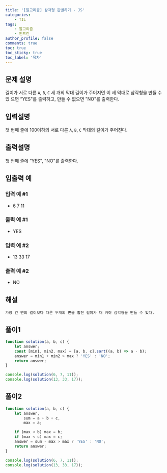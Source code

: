 ```yaml
---
title: '[알고리즘] 삼각형 판별하기 - JS'
categories:
    - TIL
tags:
    - 알고리즘
	- 인프런
author_profile: false
comments: true
toc: true
toc_sticky: true
toc_label: '목차'
---
```


## 문제 설명

길이가 서로 다른 `A`, `B`, `C` 세 개의 막대 길이가 주어지면 이 세 막대로 삼각형을 만들 수 있 으면 “YES"를 출력하고, 만들 수 없으면 ”NO"를 출력한다.

## 입력설명

첫 번째 줄에 100이하의 서로 다른 `A`, `B`, `C` 막대의 길이가 주어진다.

## 출력설명

첫 번째 줄에 “YES", "NO"를 출력한다.

## 입출력 예

### 입력 예 #1

-   6 7 11

### 출력 예 #1

-   YES

### 입력 예 #2

-   13 33 17

### 출력 예 #2

-   NO

## 해설

    가장 긴 면의 길이보다 다른 두개의 면을 합친 길이가 더 커야 삼각형을 만들 수 있다.

## 풀이1

```javascript
function solution(a, b, c) {
    let answer;
    const [min1, min2, max] = [a, b, c].sort((a, b) => a - b);
    answer = min1 + min2 > max ? 'YES' : 'NO';
    return answer;
}

console.log(solution(6, 7, 11));
console.log(solution(13, 33, 17));
```

## 풀이2

```javascript
function solution(a, b, c) {
    let answer,
        sum = a + b + c,
        max = a;

    if (max < b) max = b;
    if (max < c) max = c;
    answer = sum - max > max ? 'YES' : 'NO';
    return answer;
}

console.log(solution(6, 7, 11));
console.log(solution(13, 33, 17));
```
